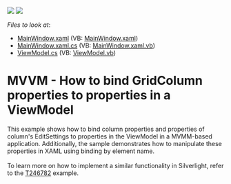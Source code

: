 <!-- default badges list -->
[![](https://img.shields.io/badge/Open_in_DevExpress_Support_Center-FF7200?style=flat-square&logo=DevExpress&logoColor=white)](https://supportcenter.devexpress.com/ticket/details/E3166)
[![](https://img.shields.io/badge/📖_How_to_use_DevExpress_Examples-e9f6fc?style=flat-square)](https://docs.devexpress.com/GeneralInformation/403183)
<!-- default badges end -->
<!-- default file list -->
*Files to look at*:

* [MainWindow.xaml](./CS/GridMVVMBindableColumns/MainWindow.xaml) (VB: [MainWindow.xaml](./VB/GridMVVMBindableColumns/MainWindow.xaml))
* [MainWindow.xaml.cs](./CS/GridMVVMBindableColumns/MainWindow.xaml.cs) (VB: [MainWindow.xaml.vb](./VB/GridMVVMBindableColumns/MainWindow.xaml.vb))
* [ViewModel.cs](./CS/GridMVVMBindableColumns/ViewModel.cs) (VB: [ViewModel.vb](./VB/GridMVVMBindableColumns/ViewModel.vb))
<!-- default file list end -->
# MVVM - How to bind GridColumn properties to properties in a ViewModel


<p>This example shows how to bind column properties and properties of column's EditSettings to properties in the ViewModel in a MVMM-based application. Additionally, the sample demonstrates how to manipulate these properties in XAML using binding by element name.<br /><br />To learn more on how to implement a similar functionality in Silverlight, refer to the <a href="https://www.devexpress.com/Support/Center/p/T246782">T246782</a> example.</p>

<br/>


